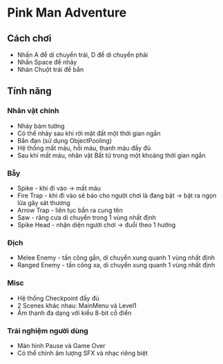# Pink Man Adventure
## Cách chơi
* Nhấn A để di chuyển trái, D để di chuyển phải
* Nhấn Space để nhảy
* Nhán Chuột trái để bắn

## Tính năng
### Nhân vật chính
* Nhảy bám tường
* Có thể nhảy sau khi rời mặt đất một thời gian ngắn
* Bắn đạn (sử dụng ObjectPooling)
* Hệ thống mất máu, hồi máu, thanh máu đầy đủ
* Sau khi mất máu, nhân vật Bất tử trong một khoảng thời gian ngắn
### Bẫy
* Spike - khi đi vào -> mất máu
* Fire Trap - khi đi vào sẽ báo cho người chơi là đang bật -> bật ra ngọn lửa gây sát thương
* Arrow Trap - liên tục bắn ra cung tên
* Saw - răng cưa di chuyển trong 1 vùng nhất định
* Spike Head - nhận diện người chơi -> đuổi theo 1 hướng
### Địch
* Melee Enemy - tấn công gần, di chuyển xung quanh 1 vùng nhất định
* Ranged Enemy - tấn công xa, di chuyển xung quanh 1 vùng nhất định
### Misc
* Hệ thống Checkpoint đầy đủ
* 2 Scenes khác nhau: MainMenu và Level1
* Âm thanh đa dạng với kiểu 8-bit cổ điển 
### Trải nghiệm người dùng
* Màn hình Pause và Game Over
* Có thể chỉnh âm lượng SFX và nhạc riêng biệt
